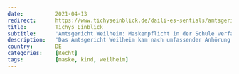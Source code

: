 ```yaml
---
date:          2021-04-13
redirect:      https://www.tichyseinblick.de/daili-es-sentials/amtsgericht-weilheim-maskenpflicht-in-der-schule-verfassungswidrig/
title:         Tichys Einblick
subtitle:      'Amtsgericht Weilheim: Maskenpflicht in der Schule verfassungswidrig'
description:   'Das Amtsgericht Weilheim kam nach umfassender Anhörung von Experten zu dem Ergebnis, dass es keine Belege dafür gibt, dass Gesichtsmasken Infektionsrisiko überhaupt senken können. Das Gericht verbietet der Realschule, die Maskenpflicht gegenüber der Betroffenen durchzusetzen.'
country:       DE
categories:    [Recht]
tags:          [maske, kind, weilheim]
---
```

